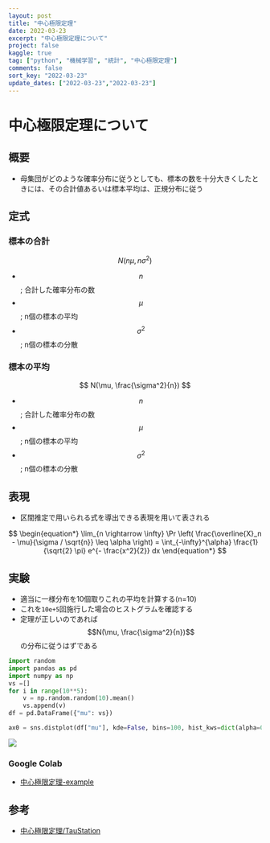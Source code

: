 ```yaml
---
layout: post
title: "中心極限定理"
date: 2022-03-23
excerpt: "中心極限定理について"
project: false
kaggle: true
tag: ["python", "機械学習", "統計", "中心極限定理"]
comments: false
sort_key: "2022-03-23"
update_dates: ["2022-03-23","2022-03-23"]
---
```


# 中心極限定理について

## 概要
 - 母集団がどのような確率分布に従うとしても、標本の数を十分大きくしたときには、その合計値あるいは標本平均は、正規分布に従う

## 定式

### 標本の合計

$$
N(n \mu,n\sigma^2)
$$
 
 - $$n$$; 合計した確率分布の数
 - $$\mu$$; n個の標本の平均
 - $$\sigma^2$$; n個の標本の分散

### 標本の平均

$$
N(\mu, \frac{\sigma^2}{n})
$$
 
 - $$n$$; 合計した確率分布の数
 - $$\mu$$; n個の標本の平均
 - $$\sigma^2$$; n個の標本の分散

## 表現
 - 区間推定で用いられる式を導出できる表現を用いて表される

$$
\begin{equation*} \lim_{n \rightarrow \infty} \Pr \left( \frac{\overline{X}_n - \mu}{\sigma / \sqrt{n}} \leq \alpha \right) = \int_{-\infty}^{\alpha} \frac{1}{\sqrt{2} \pi} e^{- \frac{x^2}{2}} dx \end{equation*}
$$

## 実験
 - 適当に一様分布を10個取りこれの平均を計算する(n=10)
 - これを`10e+5`回施行した場合のヒストグラムを確認する
 - 定理が正しいのであれば$$N(\mu, \frac{\sigma^2}{n})$$の分布に従うはずである

```python
import random
import pandas as pd
import numpy as np
vs =[] 
for i in range(10**5):
    v = np.random.random(10).mean()
    vs.append(v)
df = pd.DataFrame({"mu": vs})

ax0 = sns.distplot(df["mu"], kde=False, bins=100, hist_kws=dict(alpha=0.5))
```

<div>
  <img src="https://user-images.githubusercontent.com/4949982/159605797-8c624c33-8b0d-4ac0-8bf0-0366905f9271.png">
</div>

### Google Colab
 - [中心極限定理-example](https://colab.research.google.com/drive/1BSKp0jxRW68pnAjcKwqlHzHBVZMJOF6u?usp=sharing)

## 参考
 - [中心極限定理/TauStation](http://taustation.com/central-limit-theorem/)
